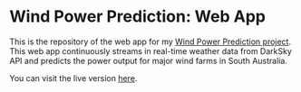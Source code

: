 # Wind Power Prediction: Web App

This is the repository of the web app for my [Wind Power Prediction project](https://github.com/hengwang322/wind_power_prediction). This web app  continuously streams in real-time weather data from DarkSky API and predicts the power output for major wind farms in South Australia. 

You can visit the live version [here](http://bit.ly/wpp-hw).